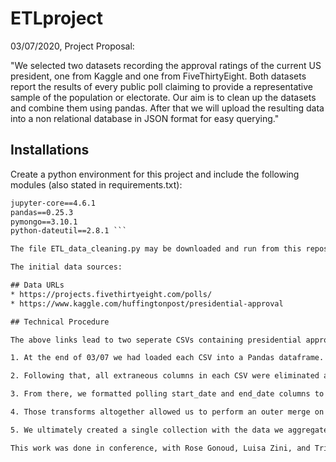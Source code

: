 # ETLproject

03/07/2020, Project Proposal:

"We selected two datasets recording the approval ratings of the current US president, one from Kaggle and one from FiveThirtyEight. Both datasets report the results of every public poll claiming to provide a representative sample of the population or electorate.
Our aim is to clean up the datasets and combine them using pandas. After that we will upload the resulting data into a non relational database in JSON format for easy querying."

## Installations

Create a python environment for this project and include the following modules (also stated in requirements.txt):

``` jupyter-client==5.3.4
jupyter-core==4.6.1
pandas==0.25.3
pymongo==3.10.1
python-dateutil==2.8.1 ```

The file ETL_data_cleaning.py may be downloaded and run from this repository, and contains all steps detailed below for replicating our data cleaning and database loading.

The initial data sources:

## Data URLs
* https://projects.fivethirtyeight.com/polls/
* https://www.kaggle.com/huffingtonpost/presidential-approval

## Technical Procedure

The above links lead to two seperate CSVs containing presidential approval data - specifically, approval data for Trump between the years 2017 and 2020. The following procedure outlines our process for merging these two collections of data into a single, queryable database.

1. At the end of 03/07 we had loaded each CSV into a Pandas dataframe. Each CSV kept track of the pollster that any given row of data was collected from. We standardized pollster names across the CSVs for eventual merging. For efficiency, we did this with dictionary mapping. The HuffPost dataset used abbreviated pollster names that we thought were unclear. A dictionary was manually created, where the keys were the HuffPost pollster abbreviations, and their values were longer-form names we desired to use in the final database (the names that were already used in the FiveThirtyEight dataset). We used the df.replace() method to replace each instance of the keys with their associated values.

2. Following that, all extraneous columns in each CSV were eliminated and remaining column names were standardized, so that columns from each DF holding the same type of polling info had the same titles. 

3. From there, we formatted polling start_date and end_date columns to the same date representation format (yyyy-mm-dd). We turned every date into a datetime object to achieve this. Including the argument yearfirst=True accomplished the reformatting simultaneous with the object transformation.

4. Those transforms altogether allowed us to perform an outer merge on every single column that the two dataframes had in common. We took the merged dataframe and loaded it into a non-relational database (MongoDB). With the df.to_dict() method, we turned the entire merged dataframe into a dictionary. The argument orient="records' ensured that the generated key:value pairs organizaed according to row rather than column. 

5. We ultimately created a single collection with the data we aggregated as per the above procedure. The consolidation into a single collection, from our perspective, made the data more eaily queryable. Our first test query was a filter by pollster, and the second a filter by date, which confirmed that we had seamlessly merged both datasets into this database. All data displayed without a hint that they were once seperate. See the included Jupyter Notebook for additional documentation of our process. 

This work was done in conference, with Rose Gonoud, Luisa Zini, and Tristan Holmes, over Tristan's computer. We all contributed to the code that executed the data cleaning and database loading, though we understand that the commit history may tell another story.



